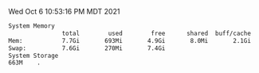 Wed Oct  6 10:53:16 PM MDT 2021
```bash
System Memory
               total        used        free      shared  buff/cache   available
Mem:           7.7Gi       693Mi       4.9Gi       8.0Mi       2.1Gi       6.6Gi
Swap:          7.6Gi       270Mi       7.4Gi
System Storage
663M	.
```
```bash
